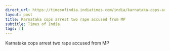 ```yaml
---
direct_url: https://timesofindia.indiatimes.com/india/karnataka-cops-arrest-two-rape-accused-from-mp/articleshow/106389062.cms
layout: post
title: Karnataka cops arrest two rape accused from MP
subtitle: Times of India
tags: []
---
```


Karnataka cops arrest two rape accused from MP
